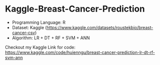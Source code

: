 # Kaggle-Breast-Cancer-Prediction

- Programming Language: R
- Dataset: Kaggle (https://www.kaggle.com/datasets/roustekbio/breast-cancer-csv)
- Algorithm: LR + DT + RF + SVM + ANN

Checkout my Kaggle Link for code: https://www.kaggle.com/code/huienngu/breast-cancer-prediction-lr-dt-rf-svm-ann

